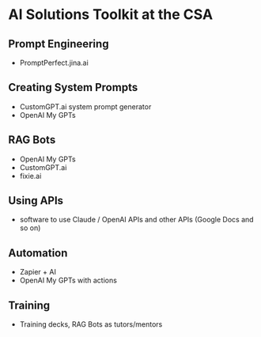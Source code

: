 # AI Solutions Toolkit at the CSA

## Prompt Engineering
* PromptPerfect.jina.ai

## Creating System Prompts
* CustomGPT.ai system prompt generator
* OpenAI My GPTs

## RAG Bots
* OpenAI My GPTs
* CustomGPT.ai
* fixie.ai

## Using APIs
* software to use Claude / OpenAI APIs and other APIs (Google Docs and so on)

## Automation
* Zapier + AI
* OpenAI My GPTs with actions

## Training
* Training decks, RAG Bots as tutors/mentors
